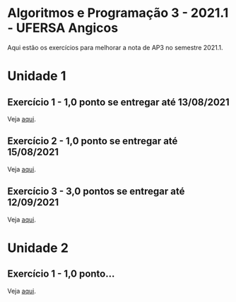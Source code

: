 # Algoritmos e Programação 3 - 2021.1 - UFERSA Angicos

Aqui estão os exercícios para melhorar a nota de AP3 no semestre 2021.1.

# Unidade 1

## Exercício 1 - 1,0 ponto se entregar até 13/08/2021
Veja [aqui](u1_exercicio1/).

## Exercício 2 - 1,0 ponto se entregar até 15/08/2021
Veja [aqui](u1_exercicio2/).

## Exercício 3 - 3,0 pontos se entregar até 12/09/2021
Veja [aqui](u1_exercicio3/).

#

# Unidade 2
## Exercício 1 - 1,0 ponto...
Veja [aqui]().